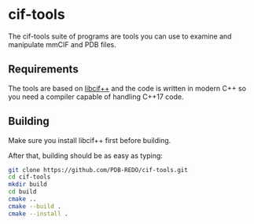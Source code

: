 cif-tools
=========

The cif-tools suite of programs are tools you can use to examine
and manipulate mmCIF and PDB files.

Requirements
------------

The tools are based on [libcif++](https://github.com/PDB-REDO/libcifpp)
and the code is written in modern C++ so you need a compiler capable
of handling C++17 code.

Building
--------

Make sure you install libcif++ first before building.

After that, building should be as easy as typing:

```bash
git clone https://github.com/PDB-REDO/cif-tools.git
cd cif-tools
mkdir build
cd build
cmake ..
cmake --build .
cmake --install .
```

